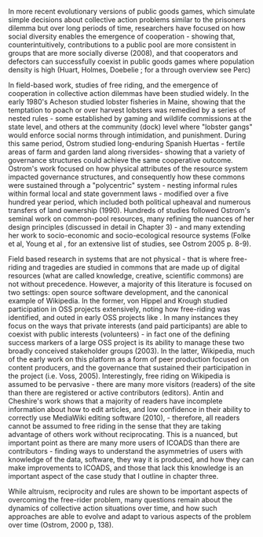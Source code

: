 In more recent evolutionary versions of public goods games, which simulate simple decisions about collective action problems similar to the prisoners dilemma but over long periods of time, researchers have focused on how social diversity enables the emergence of cooperation  - showing that, counterintuitively, contributions to a public pool are more consistent in groups that are more socially diverse (2008), and that cooperators and defectors can successfully coexist in public goods games where population density is high (Huart, Holmes, Doebelie ; for a through overview see Perc)

In field-based work, studies of free riding, and the emergence of cooperation in collective action dilemmas have been studied widely. In the early 1980's Acheson studied lobster fisheries in Maine, showing that the temptation to poach or over harvest lobsters was remedied by a series of nested rules - some established by gaming and wildlife commissions at the state level, and others at the community (dock) level where "lobster gangs" would enforce social norms through intimidation, and punishment. During this same period, Ostrom studied long-enduring Spanish Huertas - fertile areas of farm and garden land along riversides- showing that a variety of governance structures could achieve the same cooperative outcome. Ostrom's work focused on how physical attributes of the resource system impacted governance structures, and consequently how these commons were sustained through a "polycentric" system - nesting informal rules within formal local and state government laws - modified over a five hundred year period, which included both political upheaval and numerous transfers of land ownership (1990). Hundreds of studies followed Ostrom's seminal work on common-pool resources, many refining the nuances of her design principles (discussed in detail in Chapter 3) - and many extending her work to socio-economic and socio-ecological resource systems (Folke et al, Young et al , for an extensive list of studies, see Ostrom 2005 p. 8-9). 

Field based research in systems that are not physical - that is where free-riding and tragedies are studied in commons that are made up of digital resources (what are called knowledge, creative, scientific commons) are not without precedence. However, a majority of this literature is focused on two settings: open source software development, and the canonical example of Wikipedia. In the former, von Hippel and Krough studied participation in OSS projects extensively, noting how free-riding was identified, and outed in early OSS projects like . In many instances they focus on the ways that private interests (and paid participants) are able to coexist with public interests (volunteers) - in fact one of the defining success markers of a large OSS project is its ability to manage these two broadly conceived stakeholder groups (2003). In the latter, Wikipedia, much of the early work on this platform as a form of peer production focused on content producers, and the governance that sustained their participation in the project (i.e. Voss, 2005). Interestingly, free riding on Wikipedia is assumed to be pervasive - there are many more visitors (readers) of the site than there are registered or active contributors (editors). Antin and Cheshire's work shows that a majority of readers have incomplete information about how to edit articles, and low confidence in their ability to correctly use MediaWiki editing software (2010), - therefore, all readers cannot be assumed to free riding in the sense that they are taking advantage of others work without reciprocating. This is a nuanced, but important point as there are many more users of ICOADS than there are contributors - finding ways to understand the asymmetries of users with knowledge of the data, software, they way it is produced, and how they can make improvements to ICOADS, and those that lack this knowledge is an important aspect of the case study that I outline in chapter three. 

While altruism, reciprocity and rules are shown to be important aspects of overcoming the free-rider problem,  many questions remain about the dynamics of collective action situations over time, and how such approaches are able to evolve and adapt to various aspects of the problem over time (Ostrom, 2000 p, 138). 